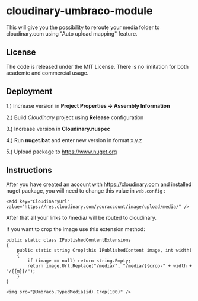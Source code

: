 # cloudinary-umbraco-module
This will give you the possibility to reroute your media folder to cloudinary.com using "Auto upload mapping" feature. 

## License
The code is released under the MIT License. There is no limitation for both academic and commercial usage.

## Deployment
1.) Increase version in **Project Properties -> Assembly Information**

2.) Build _Cloudinary_ project using **Release** configuration

3.) Increase version in **Cloudinary.nuspec**

4.) Run **nuget.bat** and enter new version in format x.y.z

5.) Upload package to https://www.nuget.org

## Instructions
After you have created an account with https://cloudinary.com and installed nuget package, you will need to change this value in ```web.config``` :

```
<add key="CloudinaryUrl" value="https://res.cloudinary.com/youraccount/image/upload/media/" />
```

After that all your links to /media/ will be routed to cloudinary.

If you want to crop the image use this extension method:

```
public static class IPublishedContentExtensions
{
    public static string Crop(this IPublishedContent image, int width)
    {
        if (image == null) return string.Empty;
        return image.Url.Replace("/media/", "/media/{{crop-" + width + "/{{m}}/");
    }
}
```

```
<img src="@Umbraco.TypedMedia(id).Crop(100)" />
```
